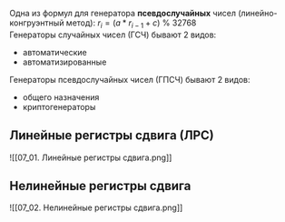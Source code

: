 Одна из формул для генератора **псевдослучайных** чисел (линейно-конгруэнтный метод): $r_i=(a*r_{i-1}+c)$ % $32768$  
Генераторы случайных чисел (ГСЧ) бывают 2 видов:
- автоматические
- автоматизированные
  
Генераторы псевдослучайных чисел (ГПСЧ) бывают 2 видов:
- общего назначения
- криптогенераторы
## Линейные регистры сдвига (ЛРС)
![[07_01. Линейные регистры сдвига.png]]
## Нелинейные регистры сдвига
![[07_02. Нелинейные регистры сдвига.png]]